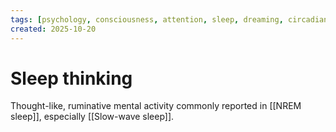 ```yaml
---
tags: [psychology, consciousness, attention, sleep, dreaming, circadian-rhythms, psychoactive-drugs]
created: 2025-10-20
---
```

# Sleep thinking

Thought-like, ruminative mental activity commonly reported in [[NREM sleep]], especially [[Slow-wave sleep]].
